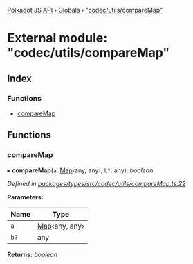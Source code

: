 [Polkadot JS API](../README.md) › [Globals](../globals.md) › ["codec/utils/compareMap"](_codec_utils_comparemap_.md)

# External module: "codec/utils/compareMap"

## Index

### Functions

* [compareMap](_codec_utils_comparemap_.md#comparemap)

## Functions

###  compareMap

▸ **compareMap**(`a`: [Map](../classes/_codec_struct_.struct.md#static-map)‹any, any›, `b?`: any): *boolean*

*Defined in [packages/types/src/codec/utils/compareMap.ts:22](https://github.com/polkadot-js/api/blob/7fe68857a0/packages/types/src/codec/utils/compareMap.ts#L22)*

**Parameters:**

Name | Type |
------ | ------ |
`a` | [Map](../classes/_codec_struct_.struct.md#static-map)‹any, any› |
`b?` | any |

**Returns:** *boolean*
